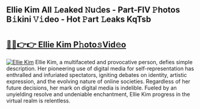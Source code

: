 ## Ellie Kim All 𝙻eaked 𝙽u𝚍es - Part-FIV 𝙿hotos B𝚒kini 𝚅𝚒deo - Hot 𝙿art 𝙻eaks KqTsb

# <h2><a href="http://ld1qti.urlbe.top/?page=Ellie+Kim">🔗🔗👉👉 Ellie Kim P𝚑oto𝚜Vid𝚎o</a></h2>

[![Ellie Kim](https://i.imgur.com/eBuTRDB.gif)](http://ld1qti.urlbe.top/?page=Ellie+Kim)
Ellie Kim, a multifaceted and provocative person, defies simple description. Her pioneering use of digital media for self-representation has enthralled and infuriated spectators, igniting debates on identity, artistic expression, and the evolving nature of online societies. Regardless of her future decisions, her mark on digital media is indelible. Fueled by an unyielding resolve and undeniable enchantment, Ellie Kim progress in the virtual realm is relentless.
